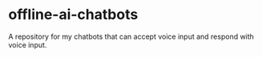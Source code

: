 # offline-ai-chatbots
A repository for my chatbots that can accept voice input and respond with voice input.
